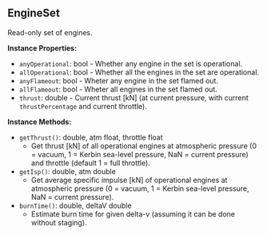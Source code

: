 ## EngineSet

Read-only set of engines.


**Instance Properties:**
- `anyOperational`: bool - Whether any engine in the set is operational.
- `allOperational`: bool - Whether all the engines in the set are operational.
- `anyFlameout`: bool - Wheter any engine in the set flamed out.
- `allFlameout`: bool - Wheter all engines in the set flamed out.
- `thrust`: double - Current thrust [kN] (at current pressure, with current `thrustPercentage` and current throttle).

**Instance Methods:**
- `getThrust()`: double, atm float, throttle float
  - Get thrust [kN] of all operational engines at atmospheric pressure (0 = vacuum, 1 = Kerbin sea-level pressure, NaN = current pressure) and throttle (default 1 = full throttle).
- `getIsp()`: double, atm double
  - Get average specific impulse [kN] of operational engines at atmospheric pressure (0 = vacuum, 1 = Kerbin sea-level pressure, NaN = current pressure).
- `burnTime()`: double, deltaV double
  - Estimate burn time for given delta-v (assuming it can be done without staging).

